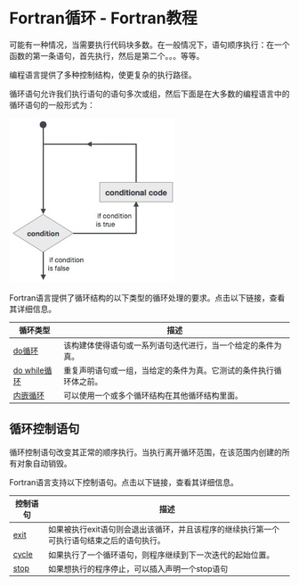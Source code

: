 # Fortran循环 - Fortran教程

可能有一种情况，当需要执行代码块多数。在一般情况下，语句顺序执行：在一个函数的第一条语句，首先执行，然后是第二个。。。等等。

编程语言提供了多种控制结构，使更复杂的执行路径。

循环语句允许我们执行语句的语句多次或组，然后下面是在大多数的编程语言中的循环语句的一般形式为：

![If Conditional](../img/1506396496-0.jpg)

Fortran语言提供了循环结构的以下类型的循环处理的要求。点击以下链接，查看其详细信息。

| 循环类型 | 描述 |
| --- | --- |
| [do循环](http://www.yiibai.com/fortran/fortran_do_loop.html) | 该构建体使得语句或一系列语句迭代进行，当一个给定的条件为真。 |
| [do while循环](http://www.yiibai.com/fortran/fortran_do_while_loop.html) | 重复声明语句或一组，当给定的条件为真。它测试的条件执行循环体之前。 |
| [内嵌循环](http://www.yiibai.com/fortran/fortran_nested_loop.html) | 可以使用一个或多个循环结构在其他循环结构里面。 |

## 循环控制语句

循环控制语句改变其正常的顺序执行。当执行离开循环范围，在该范围内创建的所有对象自动销毁。

Fortran语言支持以下控制语句。点击以下链接，查看其详细信息。

| 控制语句 | 描述 |
| --- | --- |
| [exit](http://www.yiibai.com/fortran/fortran_exit.html) | 如果被执行exit语句则会退出该循环，并且该程序的继续执行第一个可执行语句结束之后的语句执行。 |
| [cycle](http://www.yiibai.com/fortran/fortran_cycle.html) | 如果执行了一个循环语句，则程序继续到下一次迭代的起始位置。 |
| [stop](http://www.yiibai.com/fortran/fortran_stop.html) | 如果想执行的程序停止，可以插入声明一个stop语句 |

 